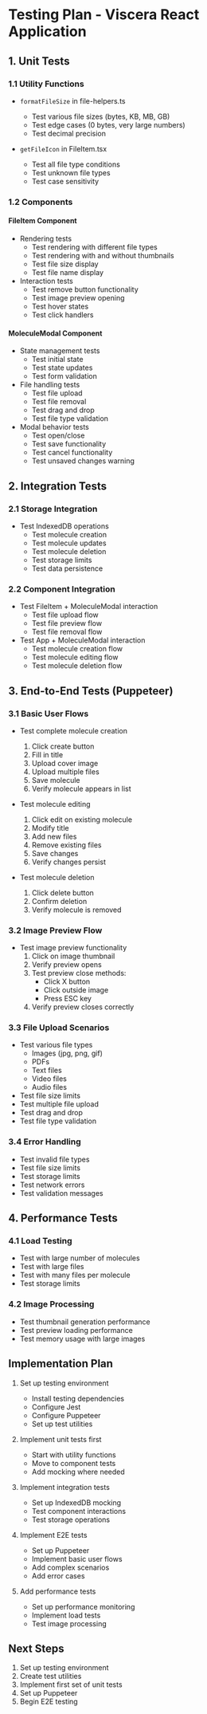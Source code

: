 # Testing Plan - Viscera React Application

## 1. Unit Tests

### 1.1 Utility Functions
- `formatFileSize` in file-helpers.ts
  - Test various file sizes (bytes, KB, MB, GB)
  - Test edge cases (0 bytes, very large numbers)
  - Test decimal precision

- `getFileIcon` in FileItem.tsx
  - Test all file type conditions
  - Test unknown file types
  - Test case sensitivity

### 1.2 Components

#### FileItem Component
- Rendering tests
  - Test rendering with different file types
  - Test rendering with and without thumbnails
  - Test file size display
  - Test file name display
- Interaction tests
  - Test remove button functionality
  - Test image preview opening
  - Test hover states
  - Test click handlers

#### MoleculeModal Component
- State management tests
  - Test initial state
  - Test state updates
  - Test form validation
- File handling tests
  - Test file upload
  - Test file removal
  - Test drag and drop
  - Test file type validation
- Modal behavior tests
  - Test open/close
  - Test save functionality
  - Test cancel functionality
  - Test unsaved changes warning

## 2. Integration Tests

### 2.1 Storage Integration
- Test IndexedDB operations
  - Test molecule creation
  - Test molecule updates
  - Test molecule deletion
  - Test storage limits
  - Test data persistence

### 2.2 Component Integration
- Test FileItem + MoleculeModal interaction
  - Test file upload flow
  - Test file preview flow
  - Test file removal flow
- Test App + MoleculeModal interaction
  - Test molecule creation flow
  - Test molecule editing flow
  - Test molecule deletion flow

## 3. End-to-End Tests (Puppeteer)

### 3.1 Basic User Flows
- Test complete molecule creation
  1. Click create button
  2. Fill in title
  3. Upload cover image
  4. Upload multiple files
  5. Save molecule
  6. Verify molecule appears in list

- Test molecule editing
  1. Click edit on existing molecule
  2. Modify title
  3. Add new files
  4. Remove existing files
  5. Save changes
  6. Verify changes persist

- Test molecule deletion
  1. Click delete button
  2. Confirm deletion
  3. Verify molecule is removed

### 3.2 Image Preview Flow
- Test image preview functionality
  1. Click on image thumbnail
  2. Verify preview opens
  3. Test preview close methods:
     - Click X button
     - Click outside image
     - Press ESC key
  4. Verify preview closes correctly

### 3.3 File Upload Scenarios
- Test various file types
  - Images (jpg, png, gif)
  - PDFs
  - Text files
  - Video files
  - Audio files
- Test file size limits
- Test multiple file upload
- Test drag and drop
- Test file type validation

### 3.4 Error Handling
- Test invalid file types
- Test file size limits
- Test storage limits
- Test network errors
- Test validation messages

## 4. Performance Tests

### 4.1 Load Testing
- Test with large number of molecules
- Test with large files
- Test with many files per molecule
- Test storage limits

### 4.2 Image Processing
- Test thumbnail generation performance
- Test preview loading performance
- Test memory usage with large images

## Implementation Plan

1. Set up testing environment
   - Install testing dependencies
   - Configure Jest
   - Configure Puppeteer
   - Set up test utilities

2. Implement unit tests first
   - Start with utility functions
   - Move to component tests
   - Add mocking where needed

3. Implement integration tests
   - Set up IndexedDB mocking
   - Test component interactions
   - Test storage operations

4. Implement E2E tests
   - Set up Puppeteer
   - Implement basic user flows
   - Add complex scenarios
   - Add error cases

5. Add performance tests
   - Set up performance monitoring
   - Implement load tests
   - Test image processing

## Next Steps
1. Set up testing environment
2. Create test utilities
3. Implement first set of unit tests
4. Set up Puppeteer
5. Begin E2E testing 